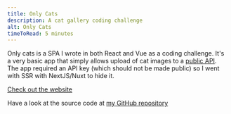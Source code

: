 ```yaml
---
title: Only Cats
description: A cat gallery coding challenge
alt: Only Cats
timeToRead: 5 minutes
---
```


Only cats is a SPA I wrote in both React and Vue as a coding challenge.  It's a very basic app that simply allows upload of cat images to a [public API](thecatapi.com).  The app required an API key (which should not be made public) so I went with SSR with NextJS/Nuxt to hide it.  

[Check out the website](https://only-cats.vercel.app/)

Have a look at the source code at [my GitHub repository](https://github.com/MikesGlitch/only-cats)
